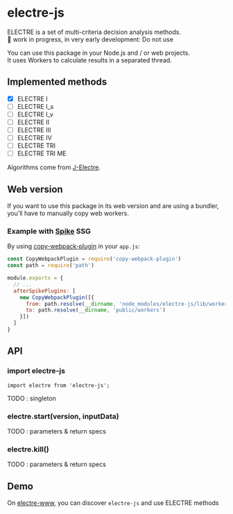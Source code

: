 # electre-js

ELECTRE is a set of multi-criteria decision analysis methods.  
👀 work in progress, in very early development: Do not use  

You can use this package in your Node.js and / or web projects.  
It uses Workers to calculate results in a separated thread.  

## Implemented methods

- [x] ELECTRE I
- [ ] ELECTRE I_s
- [ ] ELECTRE I_v
- [ ] ELECTRE II
- [ ] ELECTRE III
- [ ] ELECTRE IV
- [ ] ELECTRE TRI
- [ ] ELECTRE TRI ME

Algorithms come from [J-Electre](https://github.com/Valdecy/J-Electre).

## Web version

If you want to use this package in its web version and are using a bundler, you'll have to manually copy web workers.

### Example with [Spike](https://www.spike.cf/) SSG

By using [copy-webpack-plugin](https://github.com/kevlened/copy-webpack-plugin) in your `app.js`:

```js
const CopyWebpackPlugin = require('copy-webpack-plugin')
const path = require('path')

module.exports = {
  // ...
  afterSpikePlugins: [
    new CopyWebpackPlugin([{
      from: path.resolve(__dirname, 'node_modules/electre-js/lib/workers'),
      to: path.resolve(__dirname, 'public/workers')
    }])
  ]
}
```

## API

### import electre-js

```
import electre from 'electre-js';
```
TODO : singleton

### electre.start(version, inputData)

TODO : parameters & return specs

### electre.kill()

TODO : parameters & return specs

## Demo

On [electre-www](https://electre.netlify.com), you can discover `electre-js` and use ELECTRE methods
